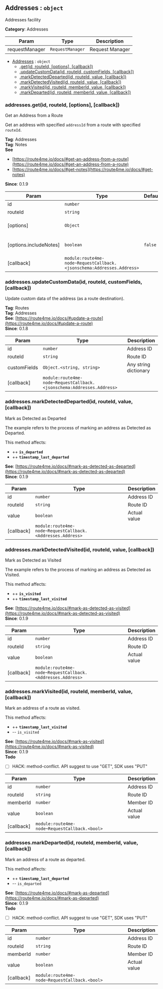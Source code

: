 <a id="Addresses" name="Addresses"></a>

## Addresses : <code>object</code>

Addresses facility

**Category**: Addresses  

| Param | Type | Description |
| --- | --- | --- |
| requestManager | <code>RequestManager</code> | Request Manager |


* [Addresses](#Addresses) : <code>object</code>
    * [.get(id, routeId, [options], [callback])](#Addresses+get)
    * [.updateCustomData(id, routeId, customFields, [callback])](#Addresses+updateCustomData)
    * [.markDetectedDeparted(id, routeId, value, [callback])](#Addresses+markDetectedDeparted)
    * [.markDetectedVisited(id, routeId, value, [callback])](#Addresses+markDetectedVisited)
    * [.markVisited(id, routeId, memberId, value, [callback])](#Addresses+markVisited)
    * [.markDeparted(id, routeId, memberId, value, [callback])](#Addresses+markDeparted)

<a id="Addresses+get" name="Addresses+get"></a>

### addresses.get(id, routeId, [options], [callback])

Get an Address from a Route

Get an address with specified `addressId` from a route with specified `routeId`.

**Tag**: Addresses  
**Tag**: Notes  
**See**

- [https://route4me.io/docs/#get-an-address-from-a-route](https://route4me.io/docs/#get-an-address-from-a-route)
- [https://route4me.io/docs/#get-notes](https://route4me.io/docs/#get-notes)

**Since**: 0.1.9  

| Param | Type | Default | Description |
| --- | --- | --- | --- |
| id | <code>number</code> |  | Address ID |
| routeId | <code>string</code> |  | Route ID |
| [options] | <code>Object</code> |  | Additional options for `get` |
| [options.includeNotes] | <code>boolean</code> | <code>false</code> | Aquire address' notes |
| [callback] | <code>module:route4me-node~RequestCallback.&lt;jsonschema:Addresses.Address&gt;</code> |  |  |

<a id="Addresses+updateCustomData" name="Addresses+updateCustomData"></a>

### addresses.updateCustomData(id, routeId, customFields, [callback])

Update custom data of the address (as a route destination).

**Tag**: Routes  
**Tag**: Addresses  
**See**: [https://route4me.io/docs/#update-a-route](https://route4me.io/docs/#update-a-route)  
**Since**: 0.1.8  

| Param | Type | Description |
| --- | --- | --- |
| id | <code>number</code> | Address ID |
| routeId | <code>string</code> | Route ID |
| customFields | <code>Object.&lt;string, string&gt;</code> | Any string dictionary |
| [callback] | <code>module:route4me-node~RequestCallback.&lt;jsonschema:Addresses.Address&gt;</code> |  |

<a id="Addresses+markDetectedDeparted" name="Addresses+markDetectedDeparted"></a>

### addresses.markDetectedDeparted(id, routeId, value, [callback])

Mark as Detected as Departed

The example refers to the process of marking an address as Detected as Departed.

This method affects:
* ++ **`is_departed`**
* ++ **`timestamp_last_departed`**

**See**: [https://route4me.io/docs/#mark-as-detected-as-departed](https://route4me.io/docs/#mark-as-detected-as-departed)  
**Since**: 0.1.9  

| Param | Type | Description |
| --- | --- | --- |
| id | <code>number</code> | Address ID |
| routeId | <code>string</code> | Route ID |
| value | <code>boolean</code> | Actual value |
| [callback] | <code>module:route4me-node~RequestCallback.&lt;Addresses.Address&gt;</code> |  |

<a id="Addresses+markDetectedVisited" name="Addresses+markDetectedVisited"></a>

### addresses.markDetectedVisited(id, routeId, value, [callback])

Mark as Detected as Visited

The example refers to the process of marking an address as Detected as Visited.

This method affects:
* ++ **`is_visited`**
* ++ **`timestamp_last_visited`**

**See**: [https://route4me.io/docs/#mark-as-detected-as-visited](https://route4me.io/docs/#mark-as-detected-as-visited)  
**Since**: 0.1.9  

| Param | Type | Description |
| --- | --- | --- |
| id | <code>number</code> | Address ID |
| routeId | <code>string</code> | Route ID |
| value | <code>boolean</code> | Actual value |
| [callback] | <code>module:route4me-node~RequestCallback.&lt;Addresses.Address&gt;</code> |  |

<a id="Addresses+markVisited" name="Addresses+markVisited"></a>

### addresses.markVisited(id, routeId, memberId, value, [callback])

Mark an address of a route as visited.

This method affects:
* ++ **`timestamp_last_visited`**
* -- `is_visited`

**See**: [https://route4me.io/docs/#mark-as-visited](https://route4me.io/docs/#mark-as-visited)  
**Since**: 0.1.9  
**Todo**

- [ ] HACK: method-conflict. API suggest to use "GET", SDK uses "PUT"


| Param | Type | Description |
| --- | --- | --- |
| id | <code>number</code> | Address ID |
| routeId | <code>string</code> | Route ID |
| memberId | <code>number</code> | Member ID |
| value | <code>boolean</code> | Actual value |
| [callback] | <code>module:route4me-node~RequestCallback.&lt;bool&gt;</code> |  |

<a id="Addresses+markDeparted" name="Addresses+markDeparted"></a>

### addresses.markDeparted(id, routeId, memberId, value, [callback])

Mark an address of a route as departed.

This method affects:
* ++ **`timestamp_last_departed`**
* -- `is_departed`

**See**: [https://route4me.io/docs/#mark-as-departed](https://route4me.io/docs/#mark-as-departed)  
**Since**: 0.1.9  
**Todo**

- [ ] HACK: method-conflict. API suggest to use "GET", SDK uses "PUT"


| Param | Type | Description |
| --- | --- | --- |
| id | <code>number</code> | Address ID |
| routeId | <code>string</code> | Route ID |
| memberId | <code>number</code> | Member ID |
| value | <code>boolean</code> | Actual value |
| [callback] | <code>module:route4me-node~RequestCallback.&lt;bool&gt;</code> |  |

